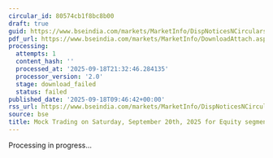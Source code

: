```yaml
---
circular_id: 80574cb1f8bc8b00
draft: true
guid: https://www.bseindia.com/markets/MarketInfo/DispNoticesNCirculars.aspx?Noticeid={5F6DEAD9-0F10-4818-A7DB-6A34E56DD15F}&noticeno=20250918-11&dt=09/18/2025&icount=11&totcount=63&flag=0
pdf_url: https://www.bseindia.com/markets/MarketInfo/DownloadAttach.aspx?id=20250918-11&attachedId=
processing:
  attempts: 1
  content_hash: ''
  processed_at: '2025-09-18T21:32:46.284135'
  processor_version: '2.0'
  stage: download_failed
  status: failed
published_date: '2025-09-18T09:46:42+00:00'
rss_url: https://www.bseindia.com/markets/MarketInfo/DispNoticesNCirculars.aspx?Noticeid={5F6DEAD9-0F10-4818-A7DB-6A34E56DD15F}&noticeno=20250918-11&dt=09/18/2025&icount=11&totcount=63&flag=0
source: bse
title: Mock Trading on Saturday, September 20th, 2025 for Equity segment (PR)
---
```


Processing in progress...